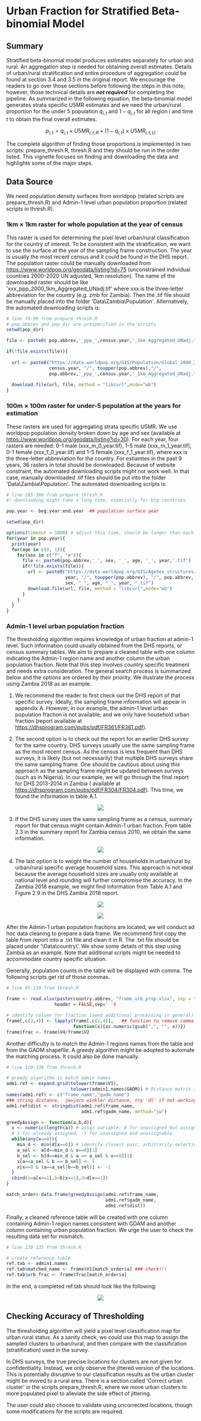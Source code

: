 # Urban Fraction for Stratified Beta-binomial Model





## Summary

Stratified beta-binomial model produces estimates separately for urban and rural. An aggregation step is needed for obtaining overall estimates. Details of urban/rural stratification and entire procedure of aggregation could be found at section 3.4 and 3.5 in the original report. We encourage the readers to go over those sections before following the steps in this note; however, those technical details are ***not required*** for completing the pipeline. As summarized in the following equation, the beta-binomial model generates strata specific U5MR estimates and we need the urban/rural proportion for the under 5 population $q_{i,t}$ and $1-q_{i,t}$ for all region $i$ and time $t$ to obtain the final overall estimates. 

$$p_{i,t} = q_{i,t} \times U5MR_{i,t,R} + (1-q_{i,t} ) \times U5MR_{i,t,U} $$

The complete algorithm of finding those proportions.is implemented in two scripts: prepare_thresh.R, thresh.R and they should be run in the order listed. This vignette focuses on finding and downloading the data and highlights some of the major steps.


 

## Data Source

We need population density surfaces from worldpop (related scripts are prepare_thresh.R) and Admin-1 level urban population proportion (related scripts in thresh.R).

### 1km $\times$ 1km raster for whole population at the year of census

This raster is used for determining the pixel level urban/rural classification for the country of interest. To be consistent with the stratification, we want to use the surface at the year of the sampling frame construction. The year is usually the most recent census and it could be found in the DHS report. The population raster could be manually downloaded from https://www.worldpop.org/geodata/listing?id=75 (unconstrained individual countries 2000-2020 UN adjusted, 1km resolution). The name of the downloaded raster should be like 'xxx_ppp_2000_1km_Aggregated_UNadj.tif' where xxx is the three-letter abbreviation for the country (e.g. zmb for Zambia). Then the .tif file should be manually placed into the folder 'Data\\Zambia\\Population'. Alternatively, the automated downloading scripts is:


```r
# line 70-90 from prepare_thresh.R
# pop.abbrev and pop_dir are prespecified in the scripts 
setwd(pop_dir)

file <- paste0( pop.abbrev,'_ppp_',census.year,'_1km_Aggregated_UNadj.tif')

if(!file.exists(file)){
  
  url <- paste0("https://data.worldpop.org/GIS/Population/Global_2000_2020_1km_UNadj/", 
                census.year, "/", toupper(pop.abbrev),"/",      
                pop.abbrev,'_ppp_',census.year,'_1km_Aggregated_UNadj.tif')
  
  download.file(url, file, method = "libcurl",mode="wb")
}
```



### 100m $\times$ 100m raster for under-5 population at the years for estimation

These rasters are used for aggregating strata specific U5MR. We use worldpop population density broken down by age and sex (available at https://www.worldpop.org/geodata/listing?id=30). For each year, four rasters are needed: 0-1 male (xxx_m_0_year.tif), 1-5 male (xxx_m_1_year.tif), 0-1 female (xxx_f_0_year.tif) and 1-5 female (xxx_f_1_year.tif), where xxx is the three-letter abbreviation for the country. For estiamtes in the past 9 years, 36 rasters in total should be donwloaded. Because of website constraint, the automated downloading scripts might not work well. In that case, manually downloaded .tif files should be put into the folder 'Data\\Zambia\\Population'. The automated downloading scripts is:



```r
# line 285-300 from prepare_thresh.R
#! downloading might take a long time, especially for big countries

pop.year <- beg.year:end.year  ## population surface year

setwd(pop_dir)

options(timeout = 1000) # adjust this time, should be longer than each download
for(year in pop.year){ 
  print(year)
  for(age in c(0, 1)){
    for(sex in c("f", "m")){
      file <- paste0(pop.abbrev,'_', sex, '_', age, '_', year,'.tif')
      if(!file.exists(file)){
        url <- paste0("https://data.worldpop.org/GIS/AgeSex_structures/Global_2000_2020/", 
                      year, "/", toupper(pop.abbrev), "/", pop.abbrev, "_", 
                      sex, "_", age, "_", year, ".tif")
        download.file(url, file, method = "libcurl",mode="wb")
      }
    }
  }
}
```


### Admin-1 level urban population fraction

The thresholding algorithm requires knowledge of urban fraction at admin-1 level. Such information could usually obtained from the DHS reports, or census summary tables. We aim to prepare a cleaned table with one column indicating the Admin-1 region name and another column the urban population fraction. Note that this step involves country specific treatment and needs extra consideration. The general search process is summarized below and the options are ordered by their priority. We illustrate the process using Zambia 2018 as an example.

1. We recommend the reader to first check out the DHS report of that specific survey. Ideally, the sampling frame information will appear in appendix A. However, in our example, the admin-1 level urban population fraction is not available, and we only have household urban fraction (report available at https://dhsprogram.com/pubs/pdf/FR361/FR361.pdf). 

2. The second option is to check out the report for an earlier DHS survey for the same country. DHS surveys usually use the same sampling frame as the most recent census. As the census is less frequent than DHS surveys, it is likely (but not necessarily) that multiple DHS surveys share the same sampling frame. One should be cautious about using this approach as the sampling frame might be updated between surveys (such as in Nigeria).  In our example, we will go through the final report for DHS 2013-2014 in Zambia ( available at https://dhsprogram.com/pubs/pdf/FR304/FR304.pdf). This time, we found the information in table A.1.

<p align="center">
  <img src="Zambia_2013_A1.PNG"  />
</p>



3. If the DHS survey uses the same sampling frame as a census, summary report for that census might contain Admin-1 urban fraction. From table 2.3 in the summary report for Zambia census 2010, we obtain the same information.


<p align="center">
  <img src="census_2010.PNG"  />
</p>






4. The last option is to weight the number of households in urban/rural by urban/rural specific average household sizes. This approach is not ideal because the average household sizes are usually only available at national level and rounding will further compromise the accuracy. In the Zambia 2018 example, we might find information from Table A.1 and Figure 2.9 in the DHS Zambia 2018 report.  


<p align="center">
  <img src="Zambia_2018_A1.PNG"  />
</p>

<p align="center">
  <img src="Zambia_2018_household.PNG"  />
</p>


After the Admin-1 urban population fractions are located, we will conduct ad hoc data cleaning to prepare a data frame. We recommend first copy the table from report into a .txt file and clean it in R. The .txt file should be placed under '\\Data\\country\\'. We show some details of this step using Zambia as an example. Note that additional scripts might be needed to accommodate country specific situation. 

Generally, population counts in the table will be displayed with comma. The following scripts get rid of those commas.


```r
# line 95-110 from thresh.R

frame <- read.xlsx(paste(country.abbrev, "frame_urb_prop.xlsx", sep = "_"))
                  header = FALSE,sep=' ')

# identify column for fraction (need additional processing in general)
frame[,c(2,4)] <- lapply(frame[,c(2,4)],   ## function to remove comma in numbers
                         function(x){as.numeric(gsub(",", "", x))})
frame$frac <- frame$V4/frame$V2
```

Another difficulty is to match the Admin-1 regions names from the table and from the GADM shapefile. A greedy algorithm might be adopted to automate the matching process. It could also be done manually.



```r
# line 110-130 from thresh.R

# greedy algorithm to match admin names 
adm1.ref <- expand.grid(tolower(frame$V1),
                        tolower(admin1.names$GADM)) # Distance matrix in long form
names(adm1.ref) <- c("frame_name","gadm_name")
### string distance,  jw=jaro winkler distance, try 'dl' if not working
adm1.ref$dist <- stringdist(adm1.ref$frame_name,
                            adm1.ref$gadm_name, method="jw") 

greedyAssign <- function(a,b,d){
  x <- numeric(length(a)) # assgn variable: 0 for unassigned but assignable, 
  # 1 for already assigned, -1 for unassigned and unassignable
  while(any(x==0)){
    min_d <- min(d[x==0]) # identify closest pair, arbitrarily selecting 1st if multiple pairs
    a_sel <- a[d==min_d & x==0][1] 
    b_sel <- b[d==min_d & a == a_sel & x==0][1] 
    x[a==a_sel & b == b_sel] <- 1
    x[x==0 & (a==a_sel|b==b_sel)] <- -1
  }
  cbind(a=a[x==1],b=b[x==1],d=d[x==1])
}

match_order<-data.frame(greedyAssign(adm1.ref$frame_name,
                                     adm1.ref$gadm_name,
                                     adm1.ref$dist))
```


Finally, a cleaned reference table will be created with one column containing Admin-1 region names consistent with GDAM and another column containing urban population fraction. We urge the user to check the resulting data set for mismatch.


```r
# line 130-135 from thresh.R

# create reference table 
ref.tab <- admin1.names
ref.tab$matched_name <- frame$V1[match_order$a] ### check!!!
ref.tab$urb_frac <- frame$frac[match_order$a] 
```

In the end, a completed ref.tab should look like the following:


<p align="center">
  <img src="ref_tab_example.png"  />
</p>

## Checking Accuracy of Thresholding

The thresholding algorithm will yield a pixel level classification map for urban rural status. As a sanity check, we could use this map to assign the sampled clusters to urban/rural, and then compare with the classification (stratification) used in the survey.

In DHS surveys, the true precise locations for clusters are not given for confidentiality. Instead, we only observe the jittered version of the locations. This is potentially disruptive to our classification results as the urban cluster might be moved to a rural area. There is a section called 'Correct urban cluster' in the scripts prepare_thresh.R, where we move urban clusters to more populated pixel to alleviate the side effect of jittering. 

The user could also choose to validate using uncorrected locations, though some modifications for the scripts are required.



